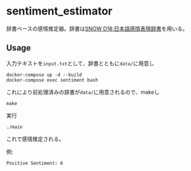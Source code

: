 # sentiment_estimator

辞書ベースの感情推定器。辞書は[SNOW D18:日本語感情表現辞書](https://www.jnlp.org/GengoHouse/snow/d18)を用いる。

## Usage
入力テキストを`input.txt`として、辞書とともに`data/`に用意し

```
docker-compose up -d --build
docker-compose exec sentiment bash
```
これにより前処理済みの辞書が`data/`に用意されるので、makeし

```
make
```
実行
```
./main
```
これで感情推定される。

例:
```
Positive Sentiment: 6
```